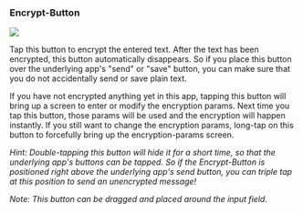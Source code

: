 <a name="button_encrypt"></a>
### Encrypt-Button
<div class="buttoncircle"><img src="/buttons/ic_lock_black_24dp.png"></img></div>

<a name="button_encrypt_initial"></a>
Tap this button to encrypt the entered text. After the text has been encrypted, this button automatically disappears. So if you place this button over the underlying app's "send" or "save" button, you can make sure that you do not accidentally send or save plain text.

<a name="button_encrypt_encryptionparamsremembered"></a>
If you have not encrypted anything yet in this app, tapping this button will bring up a screen to enter or modify the encryption params. Next time you tap this button, those params will be used and the encryption will happen instantly. 
If you still want to change the encryption params, long-tap on this button to forcefully bring up the encryption-params screen.

*Hint: Double-tapping this button will hide it for a short time, so that the underlying app's buttons can be tapped.
So if the Encrypt-Button is positioned right above the underlying app's send button, you can _triple_ tap at this position to send an _unencrypted_ message!* 

*Note: This button can be dragged and placed around the input field.*
